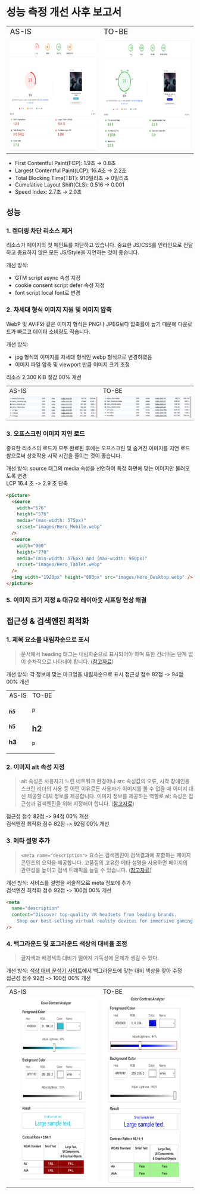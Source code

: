 # 성능 측정 개선 사후 보고서

<table>
    <tr>
        <td style="font-size: 20px">AS-IS</td> 
        <td style="font-size: 20px">TO-BE</td>
    </tr>
    <tr>
        <td>
            <img src="./report/ALL_AS_IS.png" width="500px" height="300px" />
        </td>
        <td>
            <img src="./report/ALL_TO_BE.png" width="500px" height="300px" />
        </td>
    </tr>
</table>

- First Contentful Paint(FCP): 1.9초 → 0.8초
- Largest Contentful Paint(LCP): 16.4초 → 2.2초
- Total Blocking Time(TBT): 910밀리초 → 0밀리초
- Cumulative Layout Shift(CLS): 0.516 → 0.001
- Speed Index: 2.7초 → 2.0초

## 성능

### 1. 렌더링 차단 리소스 제거

리소스가 페이지의 첫 페인트를 차단하고 있습니다. 중요한 JS/CSS를 인라인으로 전달하고 중요하지 않은 모든 JS/Style을 지연하는 것이 좋습니다.

개선 방식:
- GTM script async 속성 지정
- cookie consent script defer 속성 지정
- font script local font로 변경



### 2. 차세대 형식 이미지 지원 및 이미지 압축

WebP 및 AVIF와 같은 이미지 형식은 PNG나 JPEG보다 압축률이 높기 때문에 다운로드가 빠르고 데이터 소비량도 적습니다.

개선 방식:

- jpg 형식의 이미지를 차세대 형식인 webp 형식으로 변경하였음
- 이미지 파일 압축 및 viewport 만큼 이미지 크기 조정

리소스 2,300 KiB 절감 00% 개선

<table>
    <tr>
        <td style="font-size: 16px">AS-IS</td> 
        <td style="font-size: 16px">TO-BE</td>
    </tr>
    <tr>
        <td>
            <img src="./report/WEBP_AS_IS.png" />
        </td>
        <td>
            <img src="./report/WEBP_TO_BE.png" />
        </td>
    </tr>
</table>

### 3. 오프스크린 이미지 지연 로드

중요한 리소스의 로드가 모두 완료된 후에는 오프스크린 및 숨겨진 이미지를 지연 로드함으로써 상호작용 시작 시간을 줄이는 것이 좋습니다.

개선 방식: source 태그의 media 속성을 선언하여 특정 화면에 맞는 이미지만 불러오도록 변경  
LCP 16.4 초 -> 2.9 초 단축

```html
<picture>
  <source
    width="576"
    height="576"
    media="(max-width: 575px)"
    srcset="images/Hero_Mobile.webp"
  />
  <source
    width="960"
    height="770"
    media="(min-width: 576px) and (max-width: 960px)"
    srcset="images/Hero_Tablet.webp"
  />
  <img width="1920px" height="893px" src="images/Hero_Desktop.webp" />
</picture>
```

### 5. 이미지 크기 지정 & 대규모 레이아웃 시프팅 현상 해결

## 접근성 & 검색엔진 최적화

### 1. 제목 요소를 내림차순으로 표시

> 문서에서 heading 태그는 내림차순으로 표시되어야 하며 또한 건너뛰는 단계 없이 순차적으로 나타내야 합니다. ([참고자료](https://developer.mozilla.org/ko/docs/Web/HTML/Element/Heading_Elements))

개선 방식: 각 정보에 맞는 마크업을 내림차순으로 표시
접근성 점수 82점 -> 94점 00% 개선

<table>
    <tr>
        <td style="font-size: 16px">AS-IS</td> 
        <td style="font-size: 16px">TO-BE</td>
    </tr>
    <tr>
        <td>
            <h5>h5</h5>
            <h4>h5</h4>
            <h3>h3</h3>
        </td>
        <td>
            <p>p</p>
            <h2>h2</h2>
            <p>p</p>
        </td>
    </tr>
</table>

### 2. 이미지 alt 속성 지정

> alt 속성은 사용자가 느린 네트워크 환경이나 src 속성값의 오류, 시각 장애인용 스크린 리더의 사용 등 어떤 이유로든 사용자가 이미지를 볼 수 없을 때 이미지 대신 제공할 대체 정보를 제공합니다. 이미지 정보를 제공하는 역할로 alt 속성은 접근성과 검색엔진을 위해 지정해야 합니다. ([참고자료](https://accessibility.naver.com/acc/guide_01))

접근성 점수 82점 -> 94점 00% 개선  
검색엔진 최적화 점수 82점 -> 92점 00% 개선

### 3. 메타 설명 추가

> `<meta name="description">` 요소는 검색엔진이 검색결과에 포함하는 페이지 콘텐츠의 요약을 제공합니다. 고품질의 고유한 메타 설명을 사용하면 페이지의 관련성을 높이고 검색 트래픽을 늘릴 수 있습니다. ([참고자료](https://developer.chrome.com/docs/lighthouse/seo/meta-description?utm_source=lighthouse&utm_medium=lr&hl=ko))

개선 방식: 서비스를 설명을 서술적으로 meta 정보에 추가  
검색엔진 최적화 점수 92점 -> 100점 00% 개선

```html
<meta
  name="description"
  content="Discover top-quality VR headsets from leading brands. 
    Shop our best-selling virtual reality devices for immersive gaming and entertainment experiences."
/>
```

### 4. 백그라운드 및 포그라운드 색상의 대비율 조정

> 글자색과 배경색의 대비가 떨어져 가독성에 문제가 생길 수 있다.

개선 방식: [색상 대비 분석기 사이트](https://dequeuniversity.com/rules/axe/4.9/color-contrast)에서 백그라운드에 맞는 대비 색상을 찾아 수정  
접근성 점수 92점 -> 100점 00% 개선

<table>
    <tr>
        <td style="font-size: 16px">AS-IS</td> 
        <td style="font-size: 16px">TO-BE</td>
    </tr>
    <tr>
        <td>
            <img src="./report/COLOR_AS_IS.png" width="700px" height="500px"/>
        </td>
        <td>
            <img src="./report/COLOR_TO_BE.png" width="700px" height="500px"/>
        </td>
    </tr>
</table>
